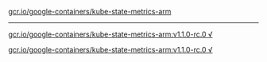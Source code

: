 [gcr.io/google-containers/kube-state-metrics-arm](https://hub.docker.com/r/anjia0532/google-containers.kube-state-metrics-arm/tags/) 

----
[gcr.io/google-containers/kube-state-metrics-arm:v1.1.0-rc.0 √](https://hub.docker.com/r/anjia0532/google-containers.kube-state-metrics-arm/tags/)

[gcr.io/google-containers/kube-state-metrics-arm:v1.1.0-rc.0 √](https://hub.docker.com/r/anjia0532/google-containers.kube-state-metrics-arm/tags/)

